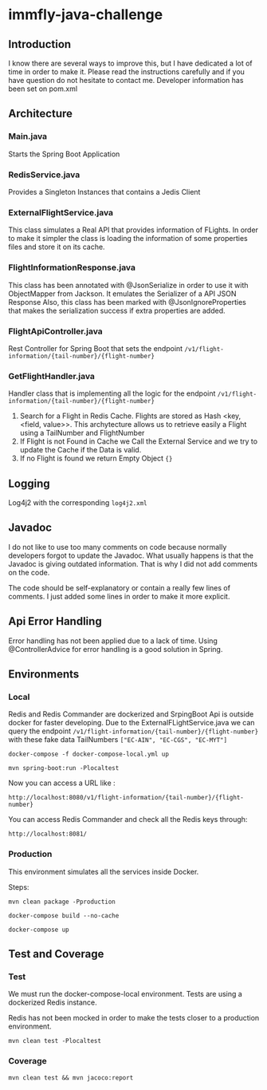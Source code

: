 # immfly-java-challenge

## Introduction
I know there are several ways to improve this, but I have dedicated a lot of time in order to make it.
Please read the instructions carefully and if you have question do not hesitate to contact me. Developer information has been set on pom.xml

## Architecture
### Main.java
Starts the Spring Boot Application
### RedisService.java
Provides a Singleton Instances that contains a Jedis Client
### ExternalFlightService.java
This class simulates a Real API that provides information of FLights. In order to make it simpler the class is loading the information of some properties files and store it on its cache.
### FlightInformationResponse.java
This class has been annotated with @JsonSerialize in order to use it with ObjectMapper from Jackson.
It emulates the Serializer of a API JSON Response
Also, this class has been marked with @JsonIgnoreProperties that makes the serialization success if extra properties are added.
### FlightApiController.java
Rest Controller for Spring Boot that sets the endpoint ```/v1/flight-information/{tail-number}/{flight-number}```
### GetFlightHandler.java
Handler class that is implementing all the logic for the endpoint ```/v1/flight-information/{tail-number}/{flight-number}```
1. Search for a Flight in Redis Cache. Flights are stored as Hash <key, <field, value>>. This archytecture allows us to retrieve easily a Flight using a TailNumber and FlightNumber
2. If Flight is not Found in Cache we Call the External Service and we try to update the Cache if the Data is valid.
3. If no Flight is found we return Empty Object ````{}````
## Logging
Log4j2 with the corresponding ```log4j2.xml```

## Javadoc
I do not like to use too many comments on code because normally developers forgot to update the Javadoc.
What usually happens is that the Javadoc is giving outdated information.
That is why I did not add comments on the code.

The code should be self-explanatory or contain a really few lines of comments.
I just added some lines in order to make it more explicit.

## Api Error Handling
Error handling has not been applied due to a lack of time.
Using @ControllerAdvice for error handling is a good solution in Spring.

## Environments

### Local
Redis and Redis Commander are dockerized and SrpingBoot Api is outside docker for faster developing.
Due to the ExternalFLightService.java we can query the endpoint ``````/v1/flight-information/{tail-number}/{flight-number}`````` with these fake data TailNumbers ```["EC-AIN", "EC-CGS", "EC-MYT"]```

```docker-compose -f docker-compose-local.yml up```

```mvn spring-boot:run -Plocaltest```


Now you can access a URL like :

```http://localhost:8080/v1/flight-information/{tail-number}/{flight-number}```

You can access Redis Commander and check all the Redis keys through:

```http://localhost:8081/```

### Production
This environment simulates all the services inside Docker.

Steps:

```mvn clean package -Pproduction```


```docker-compose build --no-cache```


```docker-compose up```

## Test and Coverage
### Test
We must run the docker-compose-local environment. Tests are using a dockerized Redis instance.

Redis has not been mocked in order to make the tests closer to a production environment.

```mvn clean test -Plocaltest```
### Coverage
```mvn clean test && mvn jacoco:report```


